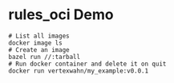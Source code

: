 # rules_oci Demo

```shell
# List all images
docker image ls
# Create an image
bazel run //:tarball
# Run docker container and delete it on quit
docker run vertexwahn/my_example:v0.0.1
```
